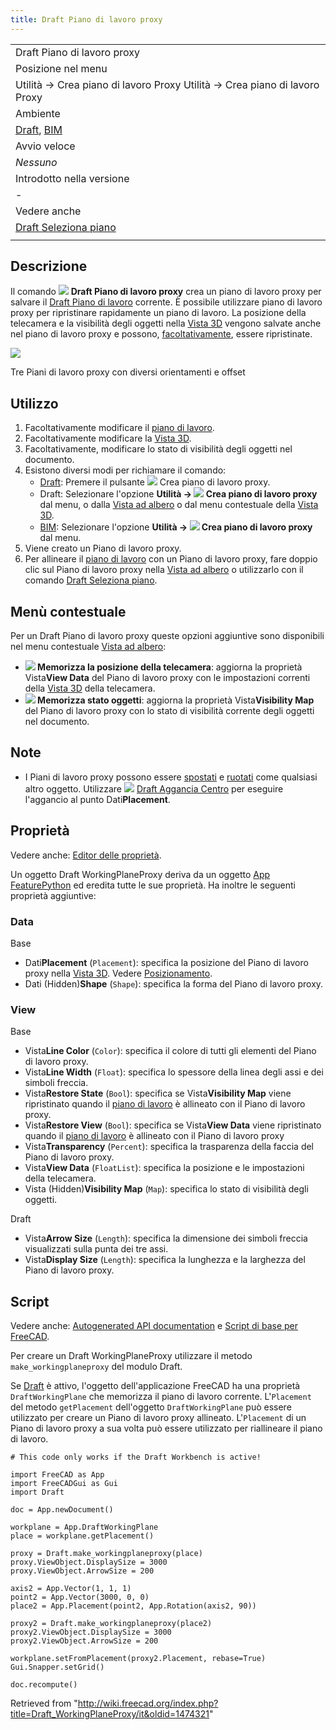 ```yaml
---
title: Draft Piano di lavoro proxy
---
```

|  |
| --- |
| Draft Piano di lavoro proxy |
| Posizione nel menu |
| Utilità → Crea piano di lavoro Proxy Utilità → Crea piano di lavoro Proxy |
| Ambiente |
| [Draft](/Draft_Workbench/it "Draft Workbench/it"), [BIM](/BIM_Workbench/it "BIM Workbench/it") |
| Avvio veloce |
| *Nessuno* |
| Introdotto nella versione |
| - |
| Vedere anche |
| [Draft Seleziona piano](/Draft_SelectPlane/it "Draft SelectPlane/it") |
|  |

## Descrizione

Il comando ![](/images/Draft_WorkingPlaneProxy.svg) **Draft Piano di lavoro proxy** crea un piano di lavoro proxy per salvare il [Draft Piano di lavoro](/Draft_SelectPlane/it "Draft SelectPlane/it") corrente. È possibile utilizzare piano di lavoro proxy per ripristinare rapidamente un piano di lavoro. La posizione della telecamera e la visibilità degli oggetti nella [Vista 3D](/3D_view/it "3D view/it") vengono salvate anche nel piano di lavoro proxy e possono, [facoltativamente](#Proprietà), essere ripristinate.

![](/images/Draft_WPProxy_example.png)

Tre Piani di lavoro proxy con diversi orientamenti e offset

## Utilizzo

1. Facoltativamente modificare il [piano di lavoro](/Draft_SelectPlane/it "Draft SelectPlane/it").
2. Facoltativamente modificare la [Vista 3D](/3D_view/it "3D view/it").
3. Facoltativamente, modificare lo stato di visibilità degli oggetti nel documento.
4. Esistono diversi modi per richiamare il comando:
   * [Draft](/Draft_Workbench/it "Draft Workbench/it"): Premere il pulsante ![](/images/Draft_WorkingPlaneProxy.svg) Crea piano di lavoro proxy.
   * Draft: Selezionare l'opzione **Utilità → ![](/images/Draft_WorkingPlaneProxy.svg) Crea piano di lavoro proxy** dal menu, o dalla [Vista ad albero](/Tree_view/it "Tree view/it") o dal menu contestuale della [Vista 3D](/3D_view/it "3D view/it").
   * [BIM](/BIM_Workbench/it "BIM Workbench/it"): Selezionare l'opzione **Utilità → ![](/images/Draft_WorkingPlaneProxy.svg) Crea piano di lavoro proxy** dal menu.
5. Viene creato un Piano di lavoro proxy.
6. Per allineare il [piano di lavoro](/Draft_SelectPlane/it "Draft SelectPlane/it") con un Piano di lavoro proxy, fare doppio clic sul Piano di lavoro proxy nella [Vista ad albero](/Tree_view/it "Tree view/it") o utilizzarlo con il comando [Draft Seleziona piano](/Draft_SelectPlane/it "Draft SelectPlane/it").

## Menù contestuale

Per un Draft Piano di lavoro proxy queste opzioni aggiuntive sono disponibili nel menu contestuale [Vista ad albero](/Tree_view/it "Tree view/it"):

* **![](/images/Draft_SelectPlane.svg) Memorizza la posizione della telecamera**: aggiorna la proprietà Vista**View Data** del Piano di lavoro proxy con le impostazioni correnti della [Vista 3D](/3D_view/it "3D view/it") della telecamera.
* **![](/images/Draft_SelectPlane.svg) Memorizza stato oggetti**: aggiorna la proprietà Vista**Visibility Map** del Piano di lavoro proxy con lo stato di visibilità corrente degli oggetti nel documento.

## Note

* I Piani di lavoro proxy possono essere [spostati](/Draft_Move/it "Draft Move/it") e [ruotati](/Draft_Rotate/it "Draft Rotate/it") come qualsiasi altro oggetto. Utilizzare ![](/images/Draft_Snap_Center.svg) [Draft Aggancia Centro](/Draft_Snap_Center/it "Draft Snap Center/it") per eseguire l'aggancio al punto Dati**Placement**.

## Proprietà

Vedere anche: [Editor delle proprietà](/Property_editor/it "Property editor/it").

Un oggetto Draft WorkingPlaneProxy deriva da un oggetto [App FeaturePython](/App_FeaturePython/it "App FeaturePython/it") ed eredita tutte le sue proprietà. Ha inoltre le seguenti proprietà aggiuntive:

### Data

Base

* Dati**Placement** (`Placement`): specifica la posizione del Piano di lavoro proxy nella [Vista 3D](/3D_view/it "3D view/it"). Vedere [Posizionamento](/index.php?title=Posizionamento/it&action=edit&redlink=1 "Posizionamento/it (page does not exist)").
* Dati (Hidden)**Shape** (`Shape`): specifica la forma del Piano di lavoro proxy.

### View

Base

* Vista**Line Color** (`Color`): specifica il colore di tutti gli elementi del Piano di lavoro proxy.
* Vista**Line Width** (`Float`): specifica lo spessore della linea degli assi e dei simboli freccia.
* Vista**Restore State** (`Bool`): specifica se Vista**Visibility Map** viene ripristinato quando il [piano di lavoro](/Draft_SelectPlane/it "Draft SelectPlane/it") è allineato con il Piano di lavoro proxy.
* Vista**Restore View** (`Bool`): specifica se Vista**View Data** viene ripristinato quando il [piano di lavoro](/Draft_SelectPlane/it "Draft SelectPlane/it") è allineato con il Piano di lavoro proxy
* Vista**Transparency** (`Percent`): specifica la trasparenza della faccia del Piano di lavoro proxy.
* Vista**View Data** (`FloatList`): specifica la posizione e le impostazioni della telecamera.
* Vista (Hidden)**Visibility Map** (`Map`): specifica lo stato di visibilità degli oggetti.

Draft

* Vista**Arrow Size** (`Length`): specifica la dimensione dei simboli freccia visualizzati sulla punta dei tre assi.
* Vista**Display Size** (`Length`): specifica la lunghezza e la larghezza del Piano di lavoro proxy.

## Script

Vedere anche: [Autogenerated API documentation](https://freecad.github.io/SourceDoc/) e [Script di base per FreeCAD](/FreeCAD_Scripting_Basics/it "FreeCAD Scripting Basics/it").

Per creare un Draft WorkingPlaneProxy utilizzare il metodo `make_workingplaneproxy` del modulo Draft.

Se [Draft](/Draft_Workbench/it "Draft Workbench/it") è attivo, l'oggetto dell'applicazione FreeCAD ha una proprietà `DraftWorkingPlane` che memorizza il piano di lavoro corrente. L'`Placement` del metodo `getPlacement` dell'oggetto `DraftWorkingPlane` può essere utilizzato per creare un Piano di lavoro proxy allineato. L'`Placement` di un Piano di lavoro proxy a sua volta può essere utilizzato per riallineare il piano di lavoro.

```
# This code only works if the Draft Workbench is active!

import FreeCAD as App
import FreeCADGui as Gui
import Draft

doc = App.newDocument()

workplane = App.DraftWorkingPlane
place = workplane.getPlacement()

proxy = Draft.make_workingplaneproxy(place)
proxy.ViewObject.DisplaySize = 3000
proxy.ViewObject.ArrowSize = 200

axis2 = App.Vector(1, 1, 1)
point2 = App.Vector(3000, 0, 0)
place2 = App.Placement(point2, App.Rotation(axis2, 90))

proxy2 = Draft.make_workingplaneproxy(place2)
proxy2.ViewObject.DisplaySize = 3000
proxy2.ViewObject.ArrowSize = 200

workplane.setFromPlacement(proxy2.Placement, rebase=True)
Gui.Snapper.setGrid()

doc.recompute()

```

Retrieved from "<http://wiki.freecad.org/index.php?title=Draft_WorkingPlaneProxy/it&oldid=1474321>"